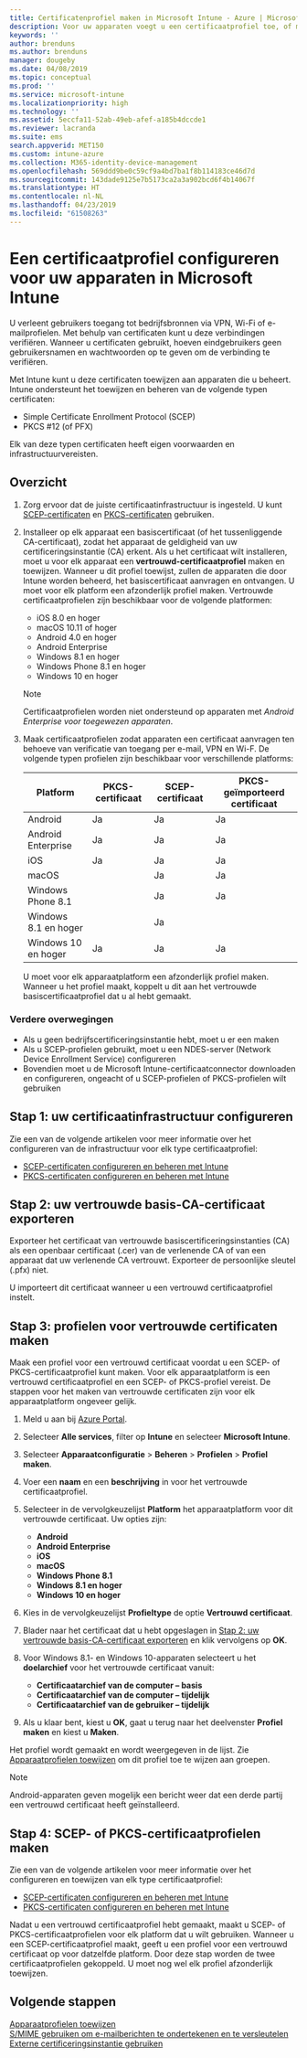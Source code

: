 ```yaml
---
title: Certificatenprofiel maken in Microsoft Intune - Azure | Microsoft Docs
description: Voor uw apparaten voegt u een certificaatprofiel toe, of maakt u een profiel, door de certificaatomgeving SCEP of PKCS te configureren, het openbare certificaat te exporteren, het profiel te maken in de Azure Portal en vervolgens SCEP of PKCS toe te wijzen aan de certificaatprofielen in Microsoft Intune in de Azure Portal
keywords: ''
author: brenduns
ms.author: brenduns
manager: dougeby
ms.date: 04/08/2019
ms.topic: conceptual
ms.prod: ''
ms.service: microsoft-intune
ms.localizationpriority: high
ms.technology: ''
ms.assetid: 5eccfa11-52ab-49eb-afef-a185b4dccde1
ms.reviewer: lacranda
ms.suite: ems
search.appverid: MET150
ms.custom: intune-azure
ms.collection: M365-identity-device-management
ms.openlocfilehash: 569ddd9be0c59cf9a4bd7ba1f8b114183ce46d7d
ms.sourcegitcommit: 143dade9125e7b5173ca2a3a902bcd6f4b14067f
ms.translationtype: HT
ms.contentlocale: nl-NL
ms.lasthandoff: 04/23/2019
ms.locfileid: "61508263"
---
```

# <a name="configure-a-certificate-profile-for-your-devices-in-microsoft-intune"></a>Een certificaatprofiel configureren voor uw apparaten in Microsoft Intune

U verleent gebruikers toegang tot bedrijfsbronnen via VPN, Wi-Fi of e-mailprofielen. Met behulp van certificaten kunt u deze verbindingen verifiëren. Wanneer u certificaten gebruikt, hoeven eindgebruikers geen gebruikersnamen en wachtwoorden op te geven om de verbinding te verifiëren.

Met Intune kunt u deze certificaten toewijzen aan apparaten die u beheert. Intune ondersteunt het toewijzen en beheren van de volgende typen certificaten:

- Simple Certificate Enrollment Protocol (SCEP)
- PKCS #12 (of PFX)

Elk van deze typen certificaten heeft eigen voorwaarden en infrastructuurvereisten.


## <a name="overview"></a>Overzicht

1. Zorg ervoor dat de juiste certificaatinfrastructuur is ingesteld. U kunt [SCEP-certificaten](certificates-scep-configure.md) en [PKCS-certificaten](certficates-pfx-configure.md) gebruiken.

2. Installeer op elk apparaat een basiscertificaat (of het tussenliggende CA-certificaat), zodat het apparaat de geldigheid van uw certificeringsinstantie (CA) erkent. Als u het certificaat wilt installeren, moet u voor elk apparaat een **vertrouwd-certificaatprofiel** maken en toewijzen. Wanneer u dit profiel toewijst, zullen de apparaten die door Intune worden beheerd, het basiscertificaat aanvragen en ontvangen. U moet voor elk platform een afzonderlijk profiel maken. Vertrouwde certificaatprofielen zijn beschikbaar voor de volgende platformen:

    - iOS 8.0 en hoger
    - macOS 10.11 of hoger
    - Android 4.0 en hoger
    - Android Enterprise  
    - Windows 8.1 en hoger
    - Windows Phone 8.1 en hoger
    - Windows 10 en hoger

    > [!NOTE]  
    > Certificaatprofielen worden niet ondersteund op apparaten met *Android Enterprise voor toegewezen apparaten*.

3. Maak certificaatprofielen zodat apparaten een certificaat aanvragen ten behoeve van verificatie van toegang per e-mail, VPN en Wi-F. De volgende typen profielen zijn beschikbaar voor verschillende platforms:  

   | Platform     |PKCS-certificaat|SCEP-certificaat| PKCS-geïmporteerd certificaat | 
   |--------------|----------------|----------------|-------------------|
   | Android                | Ja    | Ja    | Ja    |
   | Android Enterprise     | Ja    | Ja    | Ja    |
   | iOS                    | Ja    | Ja    | Ja    |
   | macOS                  |        | Ja    | Ja    |
   | Windows Phone 8.1      |        | Ja    | Ja    |
   | Windows 8.1 en hoger  |        | Ja    |        |
   | Windows 10 en hoger   | Ja    | Ja    | Ja    |

   U moet voor elk apparaatplatform een afzonderlijk profiel maken. Wanneer u het profiel maakt, koppelt u dit aan het vertrouwde basiscertificaatprofiel dat u al hebt gemaakt.

### <a name="further-considerations"></a>Verdere overwegingen

- Als u geen bedrijfscertificeringsinstantie hebt, moet u er een maken
- Als u SCEP-profielen gebruikt, moet u een NDES-server (Network Device Enrollment Service) configureren
- Bovendien moet u de Microsoft Intune-certificaatconnector downloaden en configureren, ongeacht of u SCEP-profielen of PKCS-profielen wilt gebruiken


## <a name="step-1-configure-your-certificate-infrastructure"></a>Stap 1: uw certificaatinfrastructuur configureren

Zie een van de volgende artikelen voor meer informatie over het configureren van de infrastructuur voor elk type certificaatprofiel:

- [SCEP-certificaten configureren en beheren met Intune](certificates-scep-configure.md)
- [PKCS-certificaten configureren en beheren met Intune](certficates-pfx-configure.md)


## <a name="step-2-export-your-trusted-root-ca-certificate"></a>Stap 2: uw vertrouwde basis-CA-certificaat exporteren

Exporteer het certificaat van vertrouwde basiscertificeringsinstanties (CA) als een openbaar certificaat (.cer) van de verlenende CA of van een apparaat dat uw verlenende CA vertrouwt. Exporteer de persoonlijke sleutel (.pfx) niet.

U importeert dit certificaat wanneer u een vertrouwd certificaatprofiel instelt.

## <a name="step-3-create-trusted-certificate-profiles"></a>Stap 3: profielen voor vertrouwde certificaten maken
Maak een profiel voor een vertrouwd certificaat voordat u een SCEP- of PKCS-certificaatprofiel kunt maken. Voor elk apparaatplatform is een vertrouwd certificaatprofiel en een SCEP- of PKCS-profiel vereist. De stappen voor het maken van vertrouwde certificaten zijn voor elk apparaatplatform ongeveer gelijk.

1. Meld u aan bij [Azure Portal](https://portal.azure.com).
2. Selecteer **Alle services**, filter op **Intune** en selecteer **Microsoft Intune**.
3. Selecteer **Apparaatconfiguratie** > **Beheren** > **Profielen** > **Profiel maken**.
4. Voer een **naam** en een **beschrijving** in voor het vertrouwde certificaatprofiel.
5. Selecteer in de vervolgkeuzelijst **Platform** het apparaatplatform voor dit vertrouwde certificaat. Uw opties zijn:

    - **Android**
    - **Android Enterprise**
    - **iOS**
    - **macOS**
    - **Windows Phone 8.1**
    - **Windows 8.1 en hoger**
    - **Windows 10 en hoger**

6. Kies in de vervolgkeuzelijst **Profieltype** de optie **Vertrouwd certificaat**.
7. Blader naar het certificaat dat u hebt opgeslagen in [Stap 2: uw vertrouwde basis-CA-certificaat exporteren](#step-2-export-your-trusted-root-ca-certificate) en klik vervolgens op **OK**.
8. Voor Windows 8.1- en Windows 10-apparaten selecteert u het **doelarchief** voor het vertrouwde certificaat vanuit:

    - **Certificaatarchief van de computer – basis**
    - **Certificaatarchief van de computer – tijdelijk**
    - **Certificaatarchief van de gebruiker – tijdelijk**

9. Als u klaar bent, kiest u **OK**, gaat u terug naar het deelvenster **Profiel maken** en kiest u **Maken**.

Het profiel wordt gemaakt en wordt weergegeven in de lijst. Zie [Apparaatprofielen toewijzen](device-profile-assign.md) om dit profiel toe te wijzen aan groepen.

   >[!NOTE]
   > Android-apparaten geven mogelijk een bericht weer dat een derde partij een vertrouwd certificaat heeft geïnstalleerd.

## <a name="step-4-create-scep-or-pkcs-certificate-profiles"></a>Stap 4: SCEP- of PKCS-certificaatprofielen maken

Zie een van de volgende artikelen voor meer informatie over het configureren en toewijzen van elk type certificaatprofiel:

- [SCEP-certificaten configureren en beheren met Intune](certificates-scep-configure.md)
- [PKCS-certificaten configureren en beheren met Intune](certficates-pfx-configure.md)

Nadat u een vertrouwd certificaatprofiel hebt gemaakt, maakt u SCEP- of PKCS-certificaatprofielen voor elk platform dat u wilt gebruiken. Wanneer u een SCEP-certificaatprofiel maakt, geeft u een profiel voor een vertrouwd certificaat op voor datzelfde platform. Door deze stap worden de twee certificaatprofielen gekoppeld. U moet nog wel elk profiel afzonderlijk toewijzen.

## <a name="next-steps"></a>Volgende stappen
[Apparaatprofielen toewijzen](device-profile-assign.md)  
[S/MIME gebruiken om e-mailberichten te ondertekenen en te versleutelen](certificates-s-mime-encryption-sign.md)  
[Externe certificeringsinstantie gebruiken](certificate-authority-add-scep-overview.md)
